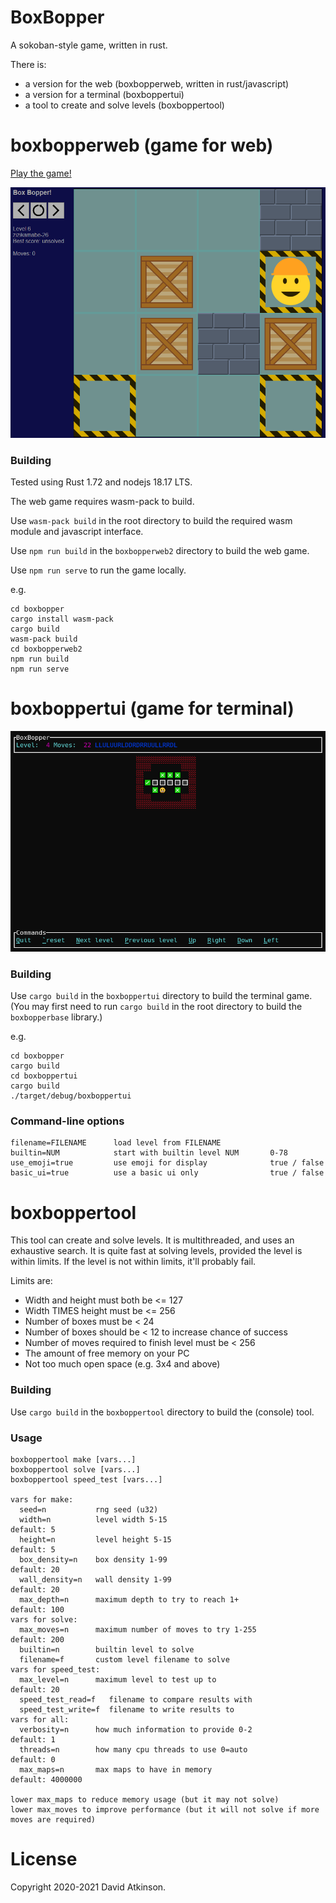 # BoxBopper

A sokoban-style game, written in rust.

There is:
- a version for the web (boxbopperweb, written in rust/javascript)
- a version for a terminal (boxboppertui)
- a tool to create and solve levels (boxboppertool)

# boxbopperweb (game for web)

[Play the game!](https://boxbopper.tacticat.co/)

![Screenshot of game for web](boxbopperweb2/public/screenshot-boxbopperweb.png)

### Building

Tested using Rust 1.72 and nodejs 18.17 LTS.

The web game requires wasm-pack to build.

Use `wasm-pack build` in the root directory to build the required wasm module and javascript interface.

Use `npm run build` in the `boxbopperweb2` directory to build the web game.

Use `npm run serve` to run the game locally.

e.g.
```
cd boxbopper
cargo install wasm-pack
cargo build
wasm-pack build
cd boxbopperweb2
npm run build
npm run serve
```

# boxboppertui (game for terminal)

![Screenshot of game for terminal](screenshot-boxboppertui.png)

### Building

Use `cargo build` in the `boxboppertui` directory to build the terminal game.  
(You may first need to run `cargo build` in the root directory to build the `boxbopperbase` library.)

e.g.
```
cd boxbopper
cargo build
cd boxboppertui
cargo build
./target/debug/boxboppertui
```

### Command-line options

```
filename=FILENAME      load level from FILENAME
builtin=NUM            start with builtin level NUM       0-78
use_emoji=true         use emoji for display              true / false
basic_ui=true          use a basic ui only                true / false
```

# boxboppertool

This tool can create and solve levels. It is multithreaded, and uses an exhaustive search. It is quite fast at solving levels,
provided the level is within limits. If the level is not within limits, it'll probably fail.

Limits are:
- Width and height must both be <= 127
- Width TIMES height must be <= 256
- Number of boxes must be < 24
- Number of boxes should be < 12 to increase chance of success
- Number of moves required to finish level must be < 256
- The amount of free memory on your PC
- Not too much open space (e.g. 3x4 and above)

### Building
Use `cargo build` in the `boxboppertool` directory to build the (console) tool.

### Usage
```
boxboppertool make [vars...]
boxboppertool solve [vars...]
boxboppertool speed_test [vars...]

vars for make:
  seed=n           rng seed (u32)
  width=n          level width 5-15                              default: 5
  height=n         level height 5-15                             default: 5
  box_density=n    box density 1-99                              default: 20
  wall_density=n   wall density 1-99                             default: 20
  max_depth=n      maximum depth to try to reach 1+              default: 100
vars for solve:
  max_moves=n      maximum number of moves to try 1-255          default: 200
  builtin=n        builtin level to solve
  filename=f       custom level filename to solve
vars for speed_test:
  max_level=n      maximum level to test up to                   default: 20
  speed_test_read=f   filename to compare results with
  speed_test_write=f  filename to write results to
vars for all:
  verbosity=n      how much information to provide 0-2           default: 1
  threads=n        how many cpu threads to use 0=auto            default: 0
  max_maps=n       max maps to have in memory                    default: 4000000

lower max_maps to reduce memory usage (but it may not solve)
lower max_moves to improve performance (but it will not solve if more moves are required)
```

# License

Copyright 2020-2021 David Atkinson. 

